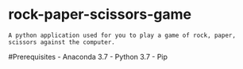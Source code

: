 # rock-paper-scissors-game
    A python application used for you to play a game of rock, paper, scissors against the computer. 
#Prerequisites
    - Anaconda 3.7
    - Python 3.7
    - Pip